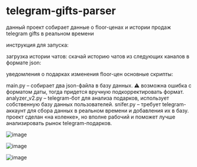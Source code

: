 # telegram-gifts-parser
данный проект собирает данные о floor-ценах и истории продаж telegram gifts в реальном времени

инструкция для запуска:

загрузка истории чатов:
скачай историю чатов из следующих каналов в формате json:

уведомления о подарках
изменения floor-цен
основные скрипты:

main.py – собирает два json-файла в базу данных.
⚠️ возможна ошибка с форматом даты, тогда придется вручную подкорректировать формат.
analyzer_v2.py – telegram-бот для анализа подарков, использует собственную базу данных пользователей.
snifer.py – требует telegram-аккаунт для сбора данных в реальном времени и добавления их в базу.
проект сделан «на коленке», но вполне рабочий и поможет лучше анализировать рынок telegram-подарков.

![image](https://github.com/user-attachments/assets/0434a5c5-c5af-4272-afe6-85fb6e37e2e0)

![image](https://github.com/user-attachments/assets/d979a1b7-814f-447d-80b4-162a6c2e5a5b)

![image](https://github.com/user-attachments/assets/b6134b50-726f-453a-9897-995951e13842)
